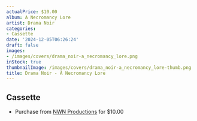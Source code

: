 ```yaml
---
actualPrice: $10.00
album: A Necromancy Lore
artist: Drama Noir
categories:
- Cassette
date: '2024-12-05T06:26:24'
draft: false
images:
- /images/covers/drama_noir-a_necromancy_lore.png
inStock: true
thumbnailImage: /images/covers/drama_noir-a_necromancy_lore-thumb.png
title: Drama Noir - A Necromancy Lore
---
```


## Cassette
* Purchase from [NWN Productions](http://shop.nwnprod.com/index.php?route=product/product&path=73&product_id=22413&sort=pd.name&order=ASC) for $10.00
